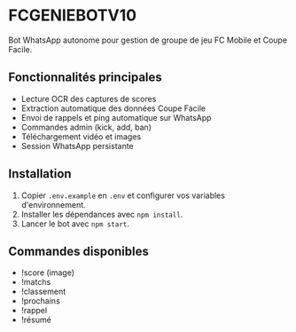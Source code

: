 # FCGENIEBOTV10

Bot WhatsApp autonome pour gestion de groupe de jeu FC Mobile et Coupe Facile.

## Fonctionnalités principales
- Lecture OCR des captures de scores
- Extraction automatique des données Coupe Facile
- Envoi de rappels et ping automatique sur WhatsApp
- Commandes admin (kick, add, ban)
- Téléchargement vidéo et images
- Session WhatsApp persistante

## Installation
1. Copier `.env.example` en `.env` et configurer vos variables d'environnement.
2. Installer les dépendances avec `npm install`.
3. Lancer le bot avec `npm start`.

## Commandes disponibles
- !score (image)
- !matchs
- !classement
- !prochains
- !rappel
- !résumé
